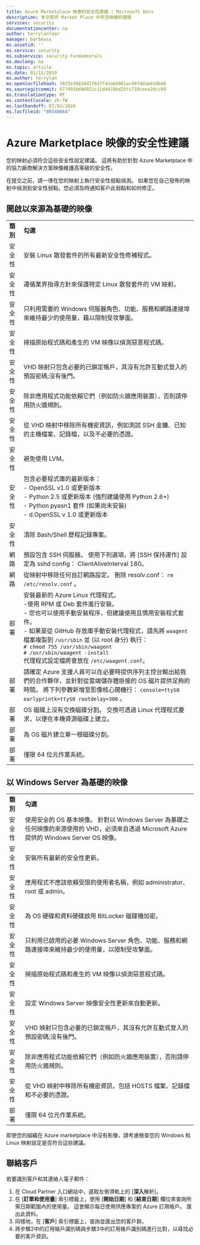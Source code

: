 ```yaml
---
title: Azure Marketplace 映像的安全性建議 | Microsoft Docs
description: 本文提供 Market Place 中所含映像的建議
services: security
documentationcenter: na
author: terrylanfear
manager: barbkess
ms.assetid: ''
ms.service: security
ms.subservice: security-fundamentals
ms.devlang: na
ms.topic: article
ms.date: 01/11/2019
ms.author: terrylan
ms.openlocfilehash: 3925e39824d1702ff43a6b981ac997ddab658b96
ms.sourcegitcommit: 877491bd46921c11dd478bd25fc718ceee2dcc08
ms.translationtype: MT
ms.contentlocale: zh-TW
ms.lasthandoff: 07/02/2020
ms.locfileid: "80548664"
---
```

# <a name="security-recommendations-for-azure-marketplace-images"></a>Azure Marketplace 映像的安全性建議

您的映射必須符合這些安全性設定建議。 這將有助於針對 Azure Marketplace 中的協力廠商解決方案映像維護高等級的安全性。

在提交之前，請一律在您的映射上執行安全性弱點偵測。 如果您在自己發佈的映射中偵測到安全性弱點，您必須及時通知客戶此弱點和如何修正。

## <a name="open-source-based-images"></a>開啟以來源為基礎的映像

|||
|--------------------------------------------------------------|----------------------------------------------------------------------------------------------------------------------------------------------------------------------------------------------------------------------------------------------------------------------------------------|
| **類別**                                                 | **勾選**                                                                                                                                                                                                                                                                              |
| 安全性                                                     | 安裝 Linux 散發套件的所有最新安全性修補程式。                                                                                                                                                                                                              |
| 安全性                                                     | 遵循業界指導方針來保護特定 Linux 散發套件的 VM 映射。                                                                                                                                                                                     |
| 安全性                                                     | 只利用需要的 Windows 伺服器角色、功能、服務和網路連接埠來維持最少的使用量，藉以限制受攻擊面。                                                                                                                                               |
| 安全性                                                     | 掃描原始程式碼和產生的 VM 映像以偵測惡意程式碼。                                                                                                                                                                                                                                   |
| 安全性                                                     | VHD 映射只包含必要的已鎖定帳戶，其沒有允許互動式登入的預設密碼;沒有後門。                                                                                                                                           |
| 安全性                                                     | 除非應用程式功能依賴它們（例如防火牆應用裝置），否則請停用防火牆規則。                                                                                                                                                                             |
| 安全性                                                     | 從 VHD 映射中移除所有機密資訊，例如測試 SSH 金鑰、已知的主機檔案、記錄檔，以及不必要的憑證。                                                                                                                                       |
| 安全性                                                     | 避免使用 LVM。                                                                                                                                                                                                                                            |
| 安全性                                                     | 包含必要程式庫的最新版本： </br> - OpenSSL v1.0 或更新版本 </br> - Python 2.5 或更新版本 (強烈建議使用 Python 2.6+) </br> - Python pyasn1 套件 (如果尚未安裝) </br> - d.OpenSSL v 1.0 或更新版本                                                                |
| 安全性                                                     | 清除 Bash/Shell 歷程記錄專案。                                                                                                                                                                                                                                             |
| 網路                                                   | 預設包含 SSH 伺服器。 使用下列選項，將 [SSH 保持運作] 設定為 sshd config： ClientAliveInterval 180。                                                                                                                                                        |
| 網路                                                   | 從映射中移除任何自訂網路設定。 刪除 resolv.conf： `rm /etc/resolv.conf` 。                                                                                                                                                                                |
| 部署                                                   | 安裝最新的 Azure Linux 代理程式。</br> -使用 RPM 或 Deb 套件進行安裝。  </br> - 您也可以使用手動安裝程序，但建議使用且慣用安裝程式套件。 </br> - 如果是從 GitHub 存放庫手動安裝代理程式，請先將 `waagent` 檔案複製到 `/usr/sbin` 並 (以 root 身分) 執行： </br>`# chmod 755 /usr/sbin/waagent` </br>`# /usr/sbin/waagent -install` </br>代理程式設定檔將會放在 `/etc/waagent.conf`。 |
| 部署                                                   | 請確定 Azure 支援人員可以在必要時提供序列主控台輸出給我們的合作夥伴，並針對從雲端儲存體掛接的 OS 磁片提供足夠的時間。 將下列參數新增至影像核心開機行： `console=ttyS0 earlyprintk=ttyS0 rootdelay=300` 。 |
| 部署                                                   | OS 磁碟上沒有交換磁碟分割。 交換可透過 Linux 代理程式要求，以便在本機資源磁碟上建立。         |
| 部署                                                   | 為 OS 磁片建立單一根磁碟分割。      |
| 部署                                                   | 僅限 64 位元作業系統。                                                                                                                                                                                                                                                          |

## <a name="windows-server-based-images"></a>以 Windows Server 為基礎的映像

|||
|-------------| -------------------------|
| **類別**                                                     | **勾選**                                                                                                                                                                |
| 安全性                                                         | 使用安全的 OS 基本映像。 針對以 Windows Server 為基礎之任何映像的來源使用的 VHD，必須來自透過 Microsoft Azure 提供的 Windows Server OS 映像。 |
| 安全性                                                         | 安裝所有最新的安全性更新。                                                                                                                                     |
| 安全性                                                         | 應用程式不應該依賴受限的使用者名稱，例如 administrator、root 或 admin。                                                                |
| 安全性                                                         | 為 OS 硬碟和資料硬碟啟用 BitLocker 磁碟機加密。                                                             |
| 安全性                                                         | 只利用已啟用的必要 Windows Server 角色、功能、服務和網路連接埠來維持最少的使用量，以限制受攻擊面。                         |
| 安全性                                                         | 掃描原始程式碼和產生的 VM 映像以偵測惡意程式碼。                                                                                                                     |
| 安全性                                                         | 設定 Windows Server 映像安全性更新來自動更新。                                                                                                                |
| 安全性                                                         | VHD 映射只包含必要的已鎖定帳戶，其沒有允許互動式登入的預設密碼;沒有後門。                             |
| 安全性                                                         | 除非應用程式功能依賴它們（例如防火牆應用裝置），否則請停用防火牆規則。                                                               |
| 安全性                                                         | 從 VHD 映射中移除所有機密資訊，包括 HOSTS 檔案、記錄檔和不必要的憑證。                                              |
| 部署                                                       | 僅限 64 位元作業系統。                            |

即使您的組織在 Azure marketplace 中沒有影像，請考慮檢查您的 Windows 和 Linux 映射設定是否符合這些建議。

## <a name="contacting-customers"></a>聯絡客戶

若要識別客戶和其連絡人電子郵件：

1.  在 Cloud Partner 入口網站中，選取左側滑軌上的 [**深入**解析]。
2.  在 [**訂單和使用量**] 索引標籤上，使用 [**開始日期**] 和 [**結束日期**] 欄位來查詢所需日期範圍內的使用量。 這會顯示每日使用供應專案的 Azure 訂用帳戶。 匯出此資料。 
3.  同樣地，在 [**客戶**] 索引標籤上，查詢並匯出您的客戶群。
4.  將步驟2中的訂用帳戶識別碼與步驟3中的訂用帳戶識別碼進行比對，以尋找必要的客戶資訊。
